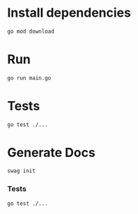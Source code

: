 # Install dependencies

```bash
go mod download
```

# Run

```bash
go run main.go
```

# Tests

```bash
go test ./...
```

# Generate Docs

```bash
swag init
```

### Tests

```bash
go test ./...
```
